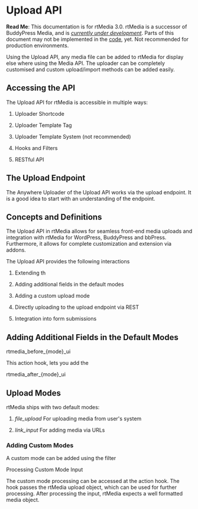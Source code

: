# Upload API


**Read Me**: This documentation is for rtMedia 3.0. rtMedia is a successor of BuddyPress Media, and is [_currently under development_](https://rtcamp.com/news/getting-ready-for-rtmedia/). Parts of this document may not be implemented in the [code](https://github.com/rtCamp/buddypress-media/tree/rtmedia), yet. Not recommended for production environments.


Using the Upload API, any media file can be added to rtMedia for display else where using the Media API. The uploader can be completely customised and custom upload/import methods can be added easily.


## Accessing the API


The Upload API for rtMedia is accessible in multiple ways:



1. Uploader Shortcode


2. Uploader Template Tag


3. Uploader Template System (not recommended)


4. Hooks and Filters


5. RESTful API




## The Upload Endpoint


The Anywhere Uploader of the Upload API works via the upload endpoint. It is a good idea to start with an understanding of the endpoint.


## Concepts and Definitions

The Upload API in rtMedia allows for seamless front-end media uploads and integration with rtMedia for WordPress, BuddyPress and bbPress. Furthermore, it allows for complete customization and extension via addons.


The Upload API provides the following interactions


1. Extending th


2. Adding additional fields in the default modes


3. Adding a custom upload mode


4. Directly uploading to the upload endpoint via REST


5. Integration into form submissions


## Adding Additional Fields in the Default Modes


rtmedia_before_{mode}_ui

This action hook, lets you add the

rtmedia_after_{mode}_ui


## Upload Modes


rtMedia ships with two default modes:


1. _file_upload_ For uploading media from user's system


2. _link_input_ For adding media via URLs

### Adding Custom Modes


A custom mode can be added using the filter

Processing Custom Mode Input

The custom mode processing can be accessed at the action hook. The hook passes the rtMedia upload object, which can be used for further processing. After processing the input, rtMedia expects a well formatted media object.


